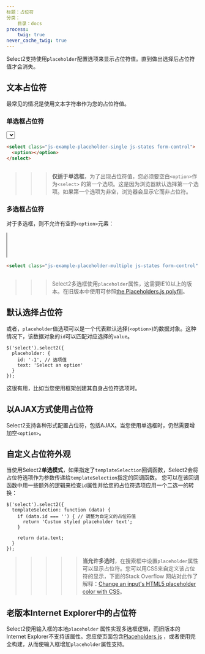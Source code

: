 ```yaml
---
标题：占位符
分类：
    目录：docs
process:
    twig: true
never_cache_twig: true
---
```


Select2支持使用`placeholder`配置选项来显示占位符值。直到做出选择后占位符值才会消失。

## 文本占位符

最常见的情况是使用文本字符串作为您的占位符值。

### 单选框占位符

<div class="s2-example">
  <p>
    <select class="js-example-placeholder-single js-states form-control">
      <option></option>
    </select>
  </p>
</div>

```html
<select class="js-example-placeholder-single js-states form-control">
  <option></option>
</select>
```

<pre data-fill-from="#example-placeholder-single-select"></pre>

<script type="text/javascript" id="example-placeholder-single-select" class="js-code-placeholder">
$(".js-example-placeholder-single").select2({
    placeholder: "Select a state",
    allowClear: true
});
</script>

>>>**仅适于单选框**，为了出现占位符值，您必须要空白`<option>`作为`<select>` 的第一个选项。这是因为浏览器默认选择第一个选项。如果第一个选项为非空，浏览器会显示它而非占位符。

### 多选框占位符

对于多选框，则不允许有空的`<option>`元素：

<select class="js-example-placeholder-multiple js-states form-control" multiple="multiple"></select>

```html
<select class="js-example-placeholder-multiple js-states form-control" multiple="multiple"></select>
```

<pre data-fill-from="#example-placeholder-multi-select"></pre>

<script type="text/javascript" id="example-placeholder-multi-select" class="js-code-placeholder">
$(".js-example-placeholder-multiple").select2({
    placeholder: "Select a state"
});
</script>

>>> Select2多选框使用`placeholder`属性，这需要IE10以上的版本。在旧版本中使用可参照[the Placeholders.js polyfill](https://github.com/jamesallardice/Placeholders.js)。

## 默认选择占位符

或者，`placeholder`值选项可以是一个代表默认选择(`<option>`)的数据对象。这种情况下，该数据对象的`id`可以匹配对应选择的`value`。

```
$('select').select2({
  placeholder: {
    id: '-1', // 选项值
    text: 'Select an option'
  }
});
```
这很有用，比如当您使用框架创建其自身占位符选项时。

## 以AJAX方式使用占位符

Select2支持各种形式配置占位符，包括AJAX。当您使用单选框时，仍然需要增加空`<option>`。

##  自定义占位符外观

当使用Select2**单选模式**，如果指定了`templateSelection`回调函数，Select2会将占位符选项作为参数传递给`templateSelection`指定的回调函数。 您可以在该回调函数中用一些额外的逻辑来检查`id`属性并给您的占位符选项应用一个二选一的转换：

```
$('select').select2({
  templateSelection: function (data) {
    if (data.id === '') { // 调整为自定义的占位符值
      return 'Custom styled placeholder text';
    }

    return data.text;
  }
});
```

>>>>> **当允许多选时**，在搜索框中设置`placeholder`属性可以显示占位符。您可以用CSS来自定义该占位符的显示，下面的Stack Overflow 网站对此作了解释：[Change an input's HTML5 placeholder color with CSS](http://stackoverflow.com/q/2610497/359284)。

## 老版本Internet Explorer中的占位符

 Select2使用输入框的本地`placeholder` 属性实现多选框逻辑，而旧版本的Internet Explorer不支持该属性。您应使页面包含[Placeholders.js](https://github.com/jamesallardice/Placeholders.js) ，或者使用完全构建，从而使输入框增加`placeholder`属性支持。

